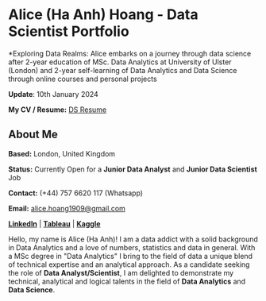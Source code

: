 # Alice (Ha Anh) Hoang - Data Scientist Portfolio

*Exploring Data Realms: Alice embarks on a journey through data science after 2-year education of MSc. Data Analytics at University of Ulster (London) and 2-year self-learning of Data Analytics and Data Science through online courses and personal projects

**Update**: 10th January 2024

**My CV / Resume:** [DS Resume]( https://github.com/hafanhh/Data-Scientist-Resume) 

## About Me

**Based:** London, United Kingdom

**Status:** Currently Open for a **Junior Data Analyst** and **Junior Data Scientist** Job

**Contact:** (+44) 757 6620 117 (Whatsapp)

**Email:** alice.hoang1909@gmail.com

**[LinkedIn](https://www.linkedin.com/in/alicehoang190996/)** | **[Tableau](https://public.tableau.com/app/profile/ha.anh.hoang6033/vizzes)** | **[Kaggle](https://www.kaggle.com/haanhhoang)**


Hello, my name is Alice (Ha Anh)! I am a data addict with a solid background in Data Analytics and a love of numbers, statistics and data in general. With a MSc degree in "Data Analytics" I bring to the field of data a unique blend of technical expertise and an analytical approach. As a candidate seeking the role of **Data Analyst/Scientist**, I am delighted to demonstrate my technical, analytical and logical talents in the field of **Data Analytics** and **Data Science**.
